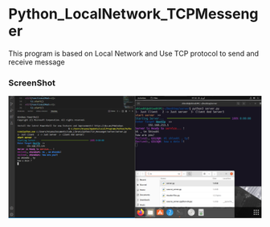 # Python_LocalNetwork_TCPMessenger
This program is based on Local Network and Use TCP protocol to send and receive message
<h3>ScreenShot</h3>
<img src="Screenshot.png" alt="Italian Trulli">
